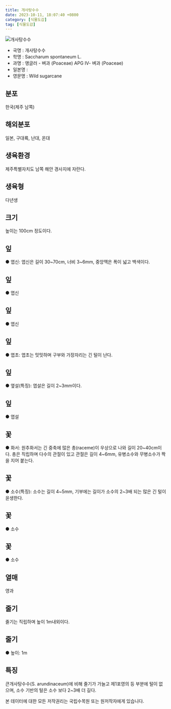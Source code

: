```yaml
---
title: 개사탕수수
date: 2023-10-11, 18:07:40 +0800
category: [식물도감]
tag: [식물도감]
---
```




![개사탕수수](http://www.nature.go.kr/fileUpload/plants/basic/Poaceae/Saccharum/21997/21997_20230807162056791files_th2.jpg)
- 국명 : 개사탕수수
- 학명 : Saccharum spontaneum L.
- 과명 : 앵글러 - 벼과 (Poaceae) APG Ⅳ- 벼과 (Poaceae)
- 일본명 : 
- 영문명 : Wild sugarcane


## 분포
한국(제주 남쪽)
## 해외분포
일본, 구대륙, 난대, 온대
## 생육환경
제주특별자치도 남쪽 해안 경사지에 자란다.
## 생육형
다년생
## 크기
높이는 100cm 정도이다.
## 잎
● 엽신: 엽신은 길이 30~70cm, 너비 3~6mm, 중앙맥은 폭이 넓고 백색이다.
## 잎
● 엽신
## 잎
● 엽신
## 잎
● 엽초: 엽초는 밋밋하며 구부와 가장자리는 긴 털이 난다.
## 잎
● 옆설(특징): 엽설은 길이 2~3mm이다.
## 잎
● 엽설
## 꽃
● 화서: 원추화서는 긴 중축에 많은 총(raceme)이 우상으로 나와 길이 20~40cm이다. 총은 직립하며 다수의 관절이 있고 관절은 길이 4~6mm, 유병소수와 무병소수가 짝을 지어 붙는다.
## 꽃
● 소수(특징): 소수는 길이 4~5mm, 기부에는 길이가 소수의 2~3배 되는 많은 긴 털이 윤생한다.
## 꽃
● 소수
## 꽃
● 소수
## 열매
영과
## 줄기
줄기는 직립하며 높이 1m내외이다.
## 줄기
● 높이: 1m
## 특징
큰개사탕수수(S. arundinaceum)에 비해 줄기가 가늘고 제1포영의 등 부분에 털이 없으며, 소수 기반의 털은 소수 보다 2~3배 더 길다.






본 데이터에 대한 모든 저작권리는 국립수목원 또는 원저작자에게 있습니다.
